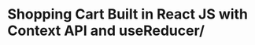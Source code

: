 # Shopping Cart Built in React JS with Context API and useReducer/

<!-- github:https://github.com/rafiehayat?tab=repositories -->
